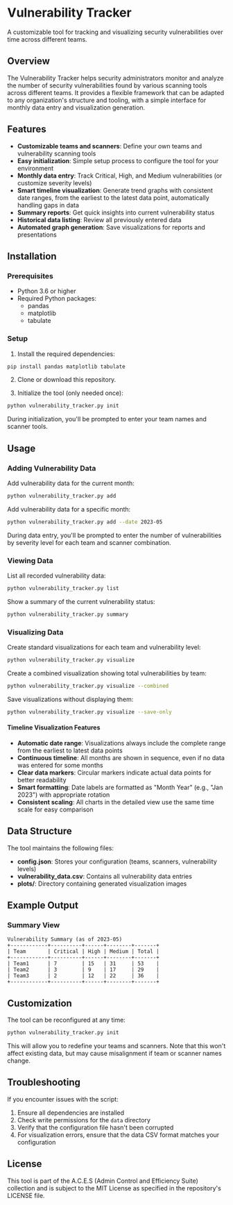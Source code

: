 # Vulnerability Tracker

A customizable tool for tracking and visualizing security vulnerabilities over time across different teams.

## Overview

The Vulnerability Tracker helps security administrators monitor and analyze the number of security vulnerabilities found by various scanning tools across different teams. It provides a flexible framework that can be adapted to any organization's structure and tooling, with a simple interface for monthly data entry and visualization generation.

## Features

- **Customizable teams and scanners**: Define your own teams and vulnerability scanning tools
- **Easy initialization**: Simple setup process to configure the tool for your environment
- **Monthly data entry**: Track Critical, High, and Medium vulnerabilities (or customize severity levels)
- **Smart timeline visualization**: Generate trend graphs with consistent date ranges, from the earliest to the latest data point, automatically handling gaps in data
- **Summary reports**: Get quick insights into current vulnerability status
- **Historical data listing**: Review all previously entered data
- **Automated graph generation**: Save visualizations for reports and presentations

## Installation

### Prerequisites

- Python 3.6 or higher
- Required Python packages:
  - pandas
  - matplotlib
  - tabulate

### Setup

1. Install the required dependencies:

```bash
pip install pandas matplotlib tabulate
```

2. Clone or download this repository.

3. Initialize the tool (only needed once):

```bash
python vulnerability_tracker.py init
```

During initialization, you'll be prompted to enter your team names and scanner tools.

## Usage

### Adding Vulnerability Data

Add vulnerability data for the current month:

```bash
python vulnerability_tracker.py add
```

Add vulnerability data for a specific month:

```bash
python vulnerability_tracker.py add --date 2023-05
```

During data entry, you'll be prompted to enter the number of vulnerabilities by severity level for each team and scanner combination.

### Viewing Data

List all recorded vulnerability data:

```bash
python vulnerability_tracker.py list
```

Show a summary of the current vulnerability status:

```bash
python vulnerability_tracker.py summary
```

### Visualizing Data

Create standard visualizations for each team and vulnerability level:

```bash
python vulnerability_tracker.py visualize
```

Create a combined visualization showing total vulnerabilities by team:

```bash
python vulnerability_tracker.py visualize --combined
```

Save visualizations without displaying them:

```bash
python vulnerability_tracker.py visualize --save-only
```

#### Timeline Visualization Features

- **Automatic date range**: Visualizations always include the complete range from the earliest to latest data points
- **Continuous timeline**: All months are shown in sequence, even if no data was entered for some months
- **Clear data markers**: Circular markers indicate actual data points for better readability
- **Smart formatting**: Date labels are formatted as "Month Year" (e.g., "Jan 2023") with appropriate rotation
- **Consistent scaling**: All charts in the detailed view use the same time scale for easy comparison

## Data Structure

The tool maintains the following files:

- **config.json**: Stores your configuration (teams, scanners, vulnerability levels)
- **vulnerability_data.csv**: Contains all vulnerability data entries
- **plots/**: Directory containing generated visualization images

## Example Output

### Summary View

```
Vulnerability Summary (as of 2023-05)
+------------+----------+------+--------+-------+
| Team       | Critical | High | Medium | Total |
+------------+----------+------+--------+-------+
| Team1      | 7        | 15   | 31     | 53    |
| Team2      | 3        | 9    | 17     | 29    |
| Team3      | 2        | 12   | 22     | 36    |
+------------+----------+------+--------+-------+
```

## Customization

The tool can be reconfigured at any time:

```bash
python vulnerability_tracker.py init
```

This will allow you to redefine your teams and scanners. Note that this won't affect existing data, but may cause misalignment if team or scanner names change.

## Troubleshooting

If you encounter issues with the script:

1. Ensure all dependencies are installed
2. Check write permissions for the `data` directory
3. Verify that the configuration file hasn't been corrupted
4. For visualization errors, ensure that the data CSV format matches your configuration

## License

This tool is part of the A.C.E.S (Admin Control and Efficiency Suite) collection and is subject to the MIT License as specified in the repository's LICENSE file.